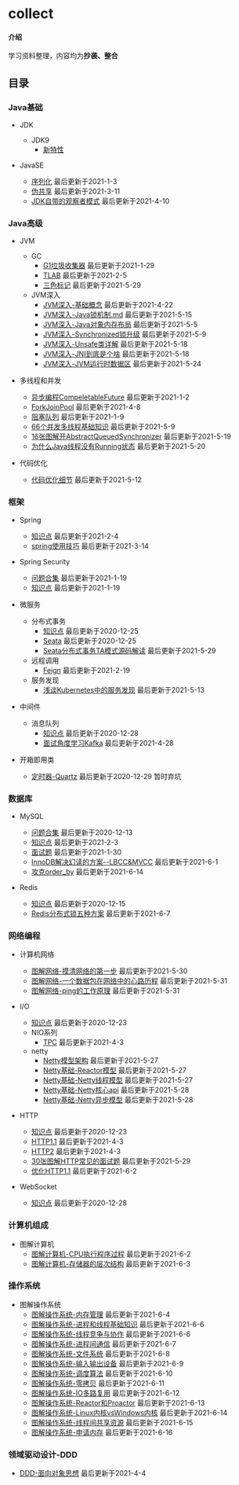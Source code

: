 # collect

#### 介绍
学习资料整理，内容均为**抄袭、整合**


## 目录
### Java基础
+ JDK
  - JDK9
    - [新特性](note/jdk/jdk9/新特性.md)

+ JavaSE
  - [序列化](note/javase/serialization.md)  最后更新于2021-1-3  
  - [伪共享](note/javase/falsesharing.md)  最后更新于2021-3-11  
  - [JDK自带的观察者模式](note/javase/JDK自带的观察者模式实现.md)  最后更新于2021-4-10  

### Java高级
+ JVM
  - GC
    - [G1垃圾收集器](note/jvm/gc/G1垃圾收集器.md)  最后更新于2021-1-29  
    - [TLAB](note/jvm/gc/TLAB.md)  最后更新于2021-2-5  
    - [三色标记](note/jvm/gc/三色标记.md)  最后更新于2021-5-29  
  - JVM深入  
    - [JVM深入-基础概念](note/jvm/jvm-deepen/JVM基础概念深入.md)  最后更新于2021-4-22  
    - [JVM深入-Java锁机制.md](note/jvm/jvm-deepen/JVM深入-Java锁机制.md)  最后更新于2021-5-15  
    - [JVM深入-Java对象内存布局](note/jvm/jvm-deepen/JVM深入-Java对象内存布局.md)  最后更新于2021-5-5  
    - [JVM深入-Synchronized锁升级](note/jvm/jvm-deepen/JVM深入-Synchronized锁升级.md)  最后更新于2021-5-9  
    - [JVM深入-Unsafe类详解](note/jvm/jvm-deepen/JVM深入-Unsafe类详解.md)  最后更新于2021-5-18  
    - [JVM深入-JNI到底是个啥](note/jvm/jvm-deepen/JVM深入-JNI到底是个啥.md)  最后更新于2021-5-18  
    - [JVM深入-JVM运行时数据区](note/jvm/jvm-deepen/JVM深入-JVM运行时数据区.md)  最后更新于2021-5-24  

+ 多线程和并发
  - [异步编程CompeletableFuture](note/multithreading/async/CompeletableFuture.md)  最后更新于2021-1-2  
  - [ForkJoinPool](note/multithreading/async/ForkJoinPool.md)  最后更新于2021-4-8  
  - [阻塞队列](note/multithreading/queue/BlockingQueue.md)  最后更新于2021-1-9  
  - [66个并发多线程基础知识](note/multithreading/interview/66个并发多线程基础知识.md)  最后更新于2021-5-9  
  - [16张图解开AbstractQueuedSynchronizer](note/multithreading/juc/16张图解开AbstractQueuedSynchronizer.md)  最后更新于2021-5-19  
  - [为什么Java线程没有Running状态](note/multithreading/interview/为什么Java线程没有Running状态.md)  最后更新于2021-5-20  

+ 代码优化
  - [代码优化细节](note/optimization/代码优化细节.md)  最后更新于2021-5-12

### 框架
+ Spring
  - [知识点](note/spring/知识点.md)  最后更新于2021-2-4  
  - [spring使用技巧](note/spring/spring使用技巧.md)  最后更新于2021-3-14  
  
+ Spring Security
  - [问题合集](note/security/问题合集.md)  最后更新于2021-1-19  
  - [知识点](note/security/知识点.md)  最后更新于2021-1-19  

+ 微服务
  - 分布式事务  
    - [知识点](note/microservice/transaction/知识点.md)  最后更新于2020-12-25   
    - [Seata](note/microservice/transaction/Seata.md)  最后更新于2020-12-25  
    - [Seata分布式事务TA模式源码解读](note/microservice/transaction/Seata分布式事务TA模式源码解读.md)  最后更新于2021-5-29  
  - 远程调用
    - [Feign](note/microservice/rpc/Feign.md)  最后更新于2021-2-19  
  - 服务发现
    - [浅谈Kubernetes中的服务发现](note/microservice/discovery/浅谈Kubernetes中的服务发现.md)  最后更新于2021-5-13  
  

+ 中间件
  - 消息队列
    - [知识点](note/middleware/mq/知识点.md)  最后更新于2020-12-28  
    - [面试角度学习Kafka](note/middleware/mq/面试角度学习Kafka.md)  最后更新于2021-4-28  

+ 开箱即用类
  - [定时器-Quartz](note/other-frame/quartz.md)  最后更新于2020-12-29 暂时弃坑  

### 数据库
+ MySQL
  - [问题合集](note/mysql/问题合集.md)  最后更新于2020-12-13  
  - [知识点](note/mysql/知识点.md)  最后更新于2021-2-3  
  - [面试题](note/mysql/面试题.md)  最后更新于2021-1-30  
  - [InnoDB解决幻读的方案--LBCC&MVCC](note/mysql/transaction/InnoDB解决幻读的方案--LBCC&MVCC.md)  最后更新于2021-6-1  
  - [攻克order_by](note/mysql/攻克order_by.md)  最后更新于2021-6-14  

+ Redis
  - [知识点](note/redis/Redis主从复制.md)  最后更新于2020-12-15  
  - [Redis分布式锁五种方案](note/redis/Redis分布式锁五种方案.md)  最后更新于2021-6-7  
  
### 网络编程
+ 计算机网络
  - [图解网络-摸清网络的第一步](note/net/diagram/图解网络-摸清网络的第一步.md)  最后更新于2021-5-30  
  - [图解网络-一个数据包在网络中的心路历程](note/net/diagram/图解网络-一个数据包在网络中的心路历程.md)  最后更新于2021-5-31  
  - [图解网络-ping的工作原理](note/net/diagram/图解网络-ping的工作原理.md)  最后更新于2021-5-31  

+ I/O
  - [知识点](note/io/知识点.md)  最后更新于2020-12-23
  - NIO系列
    - [TPC](note/io/nio/NIO系列-TCP.md)  最后更新于2021-4-3  
  - netty  
    - [Netty模型架构](note/io/netty/Netty模型架构.md)  最后更新于2021-5-27  
    - [Netty基础-Reactor模型](note/io/netty/Netty基础-Reactor模型.md)  最后更新于2021-5-27  
    - [Netty基础-Netty线程模型](note/io/netty/Netty基础-Netty线程模型.md)  最后更新于2021-5-27  
    - [Netty基础-Netty核心api](note/io/netty/Netty基础-Netty核心api.md)  最后更新于2021-5-28  
    - [Netty基础-Netty异步模型](note/io/netty/Netty基础-Netty异步模型.md)  最后更新于2021-5-28  

+ HTTP
  - [知识点](note/http/知识点.md)  最后更新于2020-12-23  
  - [HTTP1.1](note/http/HTPP1.1.md)  最后更新于2021-4-3 
  - [HTTP2](note/http/HTTP2.md)  最后更新于2021-4-3  
  - [30张图解HTTP常见的面试题](note/http/30张图解HTTP常见的面试题.md)  最后更新于2021-5-29  
  - [优化HTTP1.1](note/http/优化HTTP1.1.md)  最后更新于2021-6-2  

+ WebSocket
  - [知识点](note/websocket/知识点.md)  最后更新于2020-12-28  

### 计算机组成
+ 图解计算机
  - [图解计算机-CPU执行程序过程](note/computer/diagram/CPU执行程序过程.md)  最后更新于2021-6-2  
  - [图解计算机-存储器的层次结构](note/computer/diagram/存储器的层次结构.md)  最后更新于2021-6-3  

### 操作系统
+ 图解操作系统
  - [图解操作系统-内存管理](note/os/diagram/内存管理.md)  最后更新于2021-6-4  
  - [图解操作系统-进程和线程基础知识](note/os/diagram/进程和线程基础知识.md)  最后更新于2021-6-6  
  - [图解操作系统-线程竞争与协作](note/os/diagram/线程竞争与协作.md)  最后更新于2021-6-6  
  - [图解操作系统-进程间通信](note/os/diagram/进程间通信.md)  最后更新于2021-6-7  
  - [图解操作系统-文件系统](note/os/diagram/文件系统.md)  最后更新于2021-6-8  
  - [图解操作系统-输入输出设备](note/os/diagram/输入输出设备.md)  最后更新于2021-6-9  
  - [图解操作系统-调度算法](note/os/diagram/调度算法.md)  最后更新于2021-6-10  
  - [图解操作系统-零拷贝](note/os/diagram/零拷贝.md)  最后更新于2021-6-11  
  - [图解操作系统-IO多路复用](note/os/diagram/IO多路复用.md)  最后更新于2021-6-12  
  - [图解操作系统-Reactor和Proactor](note/os/diagram/Reactor和Proactor.md)  最后更新于2021-6-13  
  - [图解操作系统-Linux内核vsWindows内核](note/os/diagram/Linux内核vsWindows内核.md)  最后更新于2021-6-14  
  - [图解操作系统-线程间共享资源](note/os/diagram/线程间共享资源.md)  最后更新于2021-6-15  
  - [图解操作系统-申请内存](note/os/diagram/申请内存.md)  最后更新于2021-6-16  

### 领域驱动设计-DDD
+ [DDD-面向对象思想](note/ddd/DDD-面向对象思想.md)  最后更新于2021-4-4  
